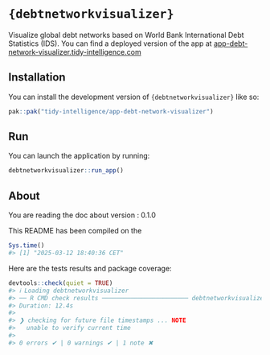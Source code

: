 
<!-- README.md is generated from README.Rmd. Please edit that file -->

# `{debtnetworkvisualizer}`

Visualize global debt networks based on World Bank International Debt
Statistics (IDS). You can find a deployed version of the app at
[app-debt-network-visualizer.tidy-intelligence.com](https://app-debt-network-visualizer.tidy-intelligence.com/)

## Installation

You can install the development version of `{debtnetworkvisualizer}`
like so:

``` r
pak::pak("tidy-intelligence/app-debt-network-visualizer")
```

## Run

You can launch the application by running:

``` r
debtnetworkvisualizer::run_app()
```

## About

You are reading the doc about version : 0.1.0

This README has been compiled on the

``` r
Sys.time()
#> [1] "2025-03-12 18:40:36 CET"
```

Here are the tests results and package coverage:

``` r
devtools::check(quiet = TRUE)
#> ℹ Loading debtnetworkvisualizer
#> ── R CMD check results ──────────────────────── debtnetworkvisualizer 0.1.0 ────
#> Duration: 12.4s
#> 
#> ❯ checking for future file timestamps ... NOTE
#>   unable to verify current time
#> 
#> 0 errors ✔ | 0 warnings ✔ | 1 note ✖
```
